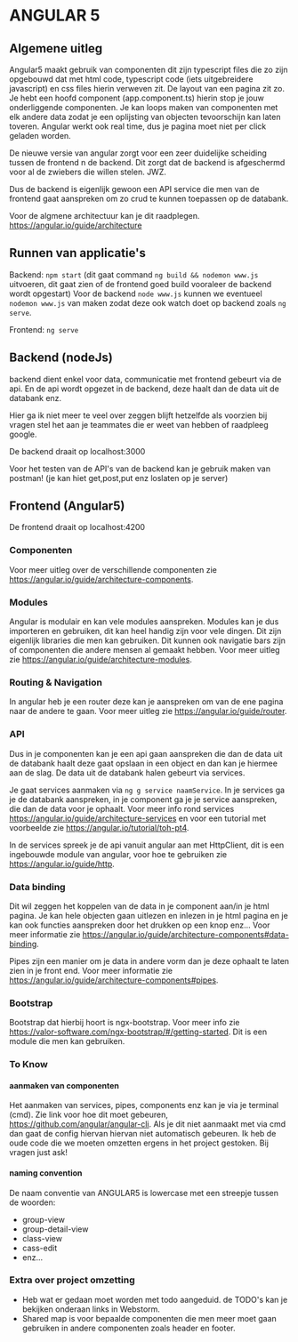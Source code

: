# ANGULAR 5
## Algemene uitleg

Angular5 maakt gebruik van componenten dit zijn typescript files die zo zijn opgebouwd dat met html code, typescript code (iets uitgebreidere javascript) en css files hierin verweven zit. De layout van een pagina zit zo. Je hebt een hoofd component (app.component.ts) hierin stop je jouw onderliggende componenten. Je kan loops maken van componenten met elk andere data zodat je een oplijsting van objecten tevoorschijn kan laten toveren. Angular werkt ook real time, dus je pagina moet niet per click geladen worden. 

De nieuwe versie van angular zorgt voor een zeer duidelijke scheiding tussen de frontend n de backend. Dit zorgt dat de backend is afgeschermd voor al de zwiebers die willen stelen. JWZ.

Dus de backend is eigenlijk gewoon een API service die men van de frontend gaat aanspreken om zo crud te kunnen toepassen op de databank.

Voor de algmene architectuur kan je dit raadplegen. https://angular.io/guide/architecture

## Runnen van applicatie's

Backend: `npm start` (dit gaat command `ng build && nodemon www.js` uitvoeren, dit gaat zien of de frontend goed build vooraleer de backend wordt opgestart)
Voor de backend `node www.js` kunnen we eventueel `nodemon www.js` van maken zodat deze ook watch doet op backend zoals `ng serve`.

Frontend:  `ng serve`

## Backend (nodeJs)

backend dient enkel voor data, communicatie met frontend gebeurt via de api.
En de api wordt opgezet in de backend, deze haalt dan de data uit de databank enz.

Hier ga ik niet meer te veel over zeggen blijft hetzelfde als voorzien bij vragen stel het aan je teammates die er weet van hebben of raadpleeg google.

De backend draait op localhost:3000

Voor het testen van de API's van de backend kan je gebruik maken van postman! (je kan hiet get,post,put enz loslaten op je server)

## Frontend (Angular5)

De frontend draait op localhost:4200

### Componenten

Voor meer uitleg over de verschillende componenten zie https://angular.io/guide/architecture-components.

### Modules

Angular is modulair en kan vele modules aanspreken. Modules kan je dus importeren en gebruiken, dit kan heel handig zijn voor vele dingen. Dit zijn eigenlijk libraries die men kan gebruiken. Dit kunnen ook navigatie bars zijn of componenten die andere mensen al gemaakt hebben. Voor meer uitleg zie https://angular.io/guide/architecture-modules.

### Routing & Navigation

In angular heb je een router deze kan je aanspreken om van de ene pagina naar de andere te gaan. Voor meer uitleg zie https://angular.io/guide/router.

### API

Dus in je componenten kan je een api gaan aanspreken die dan de data uit de databank
haalt deze gaat opslaan in een object en dan kan je hiermee aan de slag. De data uit de
databank halen gebeurt via services. 

Je gaat services aanmaken via `ng g service naamService`. In je services ga je de databank aanspreken, in je component ga je je service aanspreken, die dan de data voor je ophaalt. Voor meer info rond services https://angular.io/guide/architecture-services en voor een tutorial met voorbeelde zie https://angular.io/tutorial/toh-pt4. 

In de services spreek je de api vanuit angular aan met HttpClient, dit is een ingebouwde module van angular, voor hoe te gebruiken zie https://angular.io/guide/http.

### Data binding

Dit wil zeggen het koppelen van de data in je component aan/in je html pagina.
Je kan hele objecten gaan uitlezen en inlezen in je html pagina en je kan ook functies aanspreken door het drukken op een knop enz... Voor meer informatie zie https://angular.io/guide/architecture-components#data-binding.

Pipes zijn een manier om je data in andere vorm dan je deze ophaalt te laten zien in je front end. Voor meer informatie zie https://angular.io/guide/architecture-components#pipes.

### Bootstrap
Bootstrap dat hierbij hoort is ngx-bootstrap. Voor meer info zie https://valor-software.com/ngx-bootstrap/#/getting-started. Dit is een module die men kan gebruiken.

### To Know

#### aanmaken van componenten
Het aanmaken van services, pipes, components enz kan je via je terminal (cmd). Zie link voor hoe dit moet gebeuren, https://github.com/angular/angular-cli.
Als je dit niet aanmaakt met via cmd dan gaat de config hiervan hiervan niet automatisch gebeuren.
Ik heb de oude code die we moeten omzetten ergens in het project gestoken. Bij vragen just ask!

#### naming convention
De naam conventie van ANGULAR5 is lowercase met een streepje tussen de woorden:
- group-view  
- group-detail-view  
- class-view  
- cass-edit  
- enz...

### Extra over project omzetting
- Heb wat er gedaan moet worden met todo aangeduid. de TODO's kan je bekijken onderaan links in Webstorm.
- Shared map is voor bepaalde componenten die men meer moet gaan gebruiken in andere componenten zoals header en footer.
